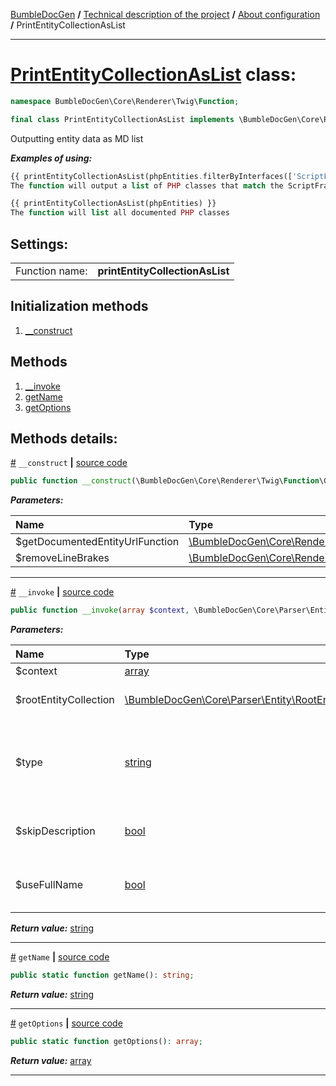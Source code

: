 [BumbleDocGen](../../README.md) **/**
[Technical description of the project](../readme.md) **/**
[About configuration](../01_configuration.md) **/**
PrintEntityCollectionAsList

---


# [PrintEntityCollectionAsList](https://github.com/bumble-tech/bumble-doc-gen/blob/master/src/Core/Renderer/Twig/Function/PrintEntityCollectionAsList.php#L22) class:

```php
namespace BumbleDocGen\Core\Renderer\Twig\Function;

final class PrintEntityCollectionAsList implements \BumbleDocGen\Core\Renderer\Twig\Function\CustomFunctionInterface
```
Outputting entity data as MD list

***Examples of using:***
```php
{{ printEntityCollectionAsList(phpEntities.filterByInterfaces(['ScriptFramework\\ScriptInterface', 'ScriptFramework\\TestScriptInterface'])) }}
The function will output a list of PHP classes that match the ScriptFramework\ScriptInterface and ScriptFramework\TestScriptInterface interfaces
```
```php
{{ printEntityCollectionAsList(phpEntities) }}
The function will list all documented PHP classes
```


<h2>Settings:</h2>

<table>
    <tr>
        <td>Function name:</td>
        <td><b>printEntityCollectionAsList</b></td>
    </tr>
</table>

## Initialization methods

1. [__construct](#m-construct) 
## Methods

1. [__invoke](#m-invoke) 
1. [getName](#mgetname) 
1. [getOptions](#mgetoptions) 

## Methods details:

<a name="m-construct" href="#m-construct">#</a> `__construct`  **|** [source code](https://github.com/bumble-tech/bumble-doc-gen/blob/master/src/Core/Renderer/Twig/Function/PrintEntityCollectionAsList.php#L24)
```php
public function __construct(\BumbleDocGen\Core\Renderer\Twig\Function\GetDocumentedEntityUrl $getDocumentedEntityUrlFunction, \BumbleDocGen\Core\Renderer\Twig\Filter\RemoveLineBrakes $removeLineBrakes);
```

***Parameters:***

| Name | Type | Description |
|:-|:-|:-|
$getDocumentedEntityUrlFunction | [\BumbleDocGen\Core\Renderer\Twig\Function\GetDocumentedEntityUrl](https://github.com/bumble-tech/bumble-doc-gen/blob/master/src/Core/Renderer/Twig/Function/GetDocumentedEntityUrl.php) | - |
$removeLineBrakes | [\BumbleDocGen\Core\Renderer\Twig\Filter\RemoveLineBrakes](https://github.com/bumble-tech/bumble-doc-gen/blob/master/src/Core/Renderer/Twig/Filter/RemoveLineBrakes.php) | - |

---

<a name="m-invoke" href="#m-invoke">#</a> `__invoke`  **|** [source code](https://github.com/bumble-tech/bumble-doc-gen/blob/master/src/Core/Renderer/Twig/Function/PrintEntityCollectionAsList.php#L51)
```php
public function __invoke(array $context, \BumbleDocGen\Core\Parser\Entity\RootEntityCollection $rootEntityCollection, string $type = 'ul', bool $skipDescription = false, bool $useFullName = false): string;
```

***Parameters:***

| Name | Type | Description |
|:-|:-|:-|
$context | [array](https://www.php.net/manual/en/language.types.array.php) | - |
$rootEntityCollection | [\BumbleDocGen\Core\Parser\Entity\RootEntityCollection](https://github.com/bumble-tech/bumble-doc-gen/blob/master/src/Core/Parser/Entity/RootEntityCollection.php) | Processed entity collection |
$type | [string](https://www.php.net/manual/en/language.types.string.php) | List tag type (<ul>/<ol>) |
$skipDescription | [bool](https://www.php.net/manual/en/language.types.boolean.php) | Don't print description of this entities |
$useFullName | [bool](https://www.php.net/manual/en/language.types.boolean.php) | Use the full name of the entity in the list |

***Return value:*** [string](https://www.php.net/manual/en/language.types.string.php)

---

<a name="mgetname" href="#mgetname">#</a> `getName`  **|** [source code](https://github.com/bumble-tech/bumble-doc-gen/blob/master/src/Core/Renderer/Twig/Function/PrintEntityCollectionAsList.php#L30)
```php
public static function getName(): string;
```

***Return value:*** [string](https://www.php.net/manual/en/language.types.string.php)

---

<a name="mgetoptions" href="#mgetoptions">#</a> `getOptions`  **|** [source code](https://github.com/bumble-tech/bumble-doc-gen/blob/master/src/Core/Renderer/Twig/Function/PrintEntityCollectionAsList.php#L35)
```php
public static function getOptions(): array;
```

***Return value:*** [array](https://www.php.net/manual/en/language.types.array.php)

---

